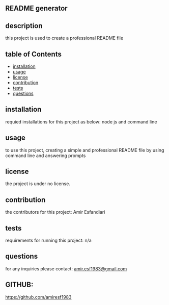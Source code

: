 


## README generator


## description
this project is used to create a professional README file

## table of Contents 
- [installation](#installation)
- [usage](#usage)
- [license](#license)
- [contribution](#contribution)
- [tests](#tests)
- [questions](#questions)

## installation 
requied installations for this project as below: node js and command line
## usage
to use this project, creating a simple and professional README file by using command line and answering prompts 
## license
the project is under no license.
## contribution 
the contributors for this project: Amir Esfandiari
## tests
requirements for running this project: n/a
## questions
for any inquiries please contact: amir.esf1983@gmail.com

## GITHUB:
 https://github.com/amiresf1983
